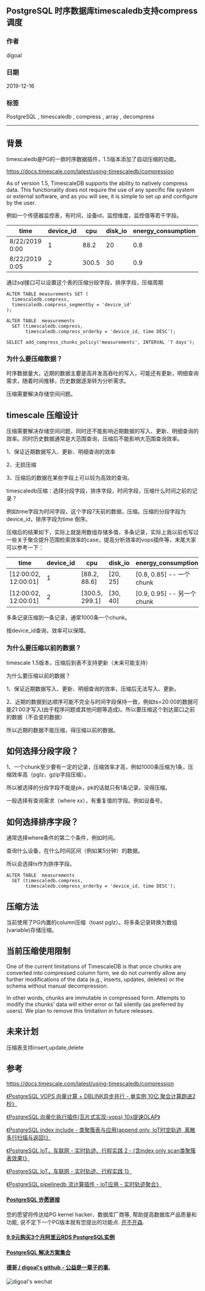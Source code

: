 ## PostgreSQL 时序数据库timescaledb支持compress调度  
                                                                                                             
### 作者                                                                    
digoal                                                                                                             
                                                                                                             
### 日期                                                                                                             
2019-12-16                                                                                                     
                                                                                                             
### 标签                                                                                                             
PostgreSQL , timescaledb , compress , array , decompress   
                                                                                                             
----                                                                                                             
                                                                                                             
## 背景      
timescaledb是PG的一款时序数据插件，1.5版本添加了自动压缩的功能。  
  
https://docs.timescale.com/latest/using-timescaledb/compression  
  
As of version 1.5, TimescaleDB supports the ability to natively compress data. This functionality does not require the use of any specific file system or external software, and as you will see, it is simple to set up and configure by the user.  
  
例如一个传感器监控表，有时间，设备id，监控维度，监控值等若干字段。  
  
time	|device_id	|cpu	|disk_io	|energy_consumption  
---|---|---|---|---  
8/22/2019 0:00	|1	|88.2	|20|	0.8  
8/22/2019 0:05	|2	|300.5	|30|	0.9  
  
通过sql接口可以设置这个表的压缩分段字段，排序字段，压缩周期  
  
```  
ALTER TABLE measurements SET (  
  timescaledb.compress,  
  timescaledb.compress_segmentby = 'device_id'  
);  
  
ALTER TABLE  measurements  
  SET (timescaledb.compress,  
       timescaledb.compress_orderby = 'device_id, time DESC');  
  
SELECT add_compress_chunks_policy('measurements', INTERVAL '7 days');  
```  
  
### 为什么要压缩数据？  
时序数据量大，近期的数据主要是高并发高吞吐的写入，可能还有更新，明细查询需求，随着时间推移，历史数据逐渐转为分析需求。  
  
压缩需要解决存储空间问题。  
  
## timescale 压缩设计  
压缩需要解决存储空间问题，同时还不能影响近期数据的写入、更新、明细查询的效率。同时历史数据通常是大范围查询，压缩后不能影响大范围查询效率。  
  
1、保证近期数据写入、更新、明细查询的效率  
  
2、无损压缩  
  
3、压缩后的数据在某些字段上可以较为高效的查询。  
  
timescaledb压缩：选择分段字段，排序字段，时间字段，压缩什么时间之前的记录？  
  
例如time字段为时间字段，这个字段7天前的数据，压缩。压缩的分段字段为device_id，排序字段为time 倒序。  
  
压缩后的结果如下，实际上就是用数组存储多值，多条记录，实际上我以前也写过一些关于聚合提升范围检索效率的case，提高分析效率的vops插件等，末尾大家可以参考一下：  
  
time	|device_id	|cpu	|disk_io	|energy_consumption  
---|---|---|---|---  
[12:00:02, 12:00:01]|	1|	[88.2, 88.6]|	[20, 25]|	[0.8, 0.85]  -- 一个chunk  
[12:00:02, 12:00:01]|	2|	[300.5, 299.1]|	[30, 40]|	[0.9, 0.95]  -- 另一个chunk  
  
多条记录压缩到一条记录，通常1000条一个chunk。  
  
按device_id查询，效率可以保障。  
  
### 为什么要压缩以前的数据？  
timescale 1.5版本，压缩后到表不支持更新（未来可能支持）  
  
为什么要压缩以前的数据？  
  
1、保证近期数据写入、更新、明细查询的效率，压缩后无法写入、更新。  
  
2、近期的数据到达顺序可能不完全与时间字段保持一致，例如ts=20:00的数据可能21:00才写入(由于程序问题或其他问题等造成)。所以要压缩这个到达窗口之前的数据（不会变的数据）  
  
所以近期的数据不能压缩，得压缩以前的数据。  
  
## 如何选择分段字段？  
1、一个chunk至少要有一定的记录，压缩效率才高，例如1000条压缩为1条，压缩效率高（pglz，gzip字段压缩）。  
  
所以被选择的分段字段不能是pk，pk的话就只有1条记录，没得压缩。  
  
一般选择有查询需求（where xx），有重复值的字段。例如设备号。  
  
## 如何选择排序字段？  
通常选择where条件的第二个条件，例如时间。  
  
查询什么设备，在什么时间区间（例如某5分钟）的数据。  
  
所以会选择ts作为排序字段。  
  
```  
ALTER TABLE  measurements  
  SET (timescaledb.compress,  
       timescaledb.compress_orderby = 'device_id, time DESC');  
```  
  
## 压缩方法  
当前使用了PG内置的column压缩（toast pglz）。将多条记录转换为数组(variable)存储压缩。  
  
## 当前压缩使用限制  
One of the current limitations of TimescaleDB is that once chunks are converted into compressed column form, we do not currently allow any further modifications of the data (e.g., inserts, updates, deletes) or the schema without manual decompression.   
  
In other words, chunks are immutable in compressed form. Attempts to modify the chunks’ data will either error or fail silently (as preferred by users). We plan to remove this limitation in future releases.  
  
## 未来计划  
压缩表支持insert,update,delete  
  
## 参考  
https://docs.timescale.com/latest/using-timescaledb/compression  
  
[《PostgreSQL VOPS 向量计算 + DBLINK异步并行 - 单实例 10亿 聚合计算跑进2秒》](../201802/20180210_01.md)    
  
[《PostgreSQL 向量化执行插件(瓦片式实现-vops) 10x提速OLAP》](../201702/20170225_01.md)    
  
[《PostgreSQL index include - 类聚簇表与应用(append only, IoT时空轨迹, 离散多行扫描与返回)》](../201905/20190503_03.md)    
  
[《PostgreSQL IoT，车联网 - 实时轨迹、行程实践 2 - (含index only scan类聚簇表效果)》](../201812/20181209_01.md)    
  
[《PostgreSQL IoT，车联网 - 实时轨迹、行程实践 1》](../201812/20181207_01.md)    
  
[《PostgreSQL pipelinedb 流计算插件 - IoT应用 - 实时轨迹聚合》](../201811/20181101_02.md)    
  
  
  
  
  
  
  
  
  
  
  
  
  
  
  
  
  
  
  
  
  
  
  
  
  
  
  
  
  
  
  
  
  
  
  
  
  
  
  
  
  
  
  
  
  
  
  
#### [PostgreSQL 许愿链接](https://github.com/digoal/blog/issues/76 "269ac3d1c492e938c0191101c7238216")
您的愿望将传达给PG kernel hacker、数据库厂商等, 帮助提高数据库产品质量和功能, 说不定下一个PG版本就有您提出的功能点. [开不开森](https://github.com/digoal/blog/issues/76 "269ac3d1c492e938c0191101c7238216").  
  
  
#### [9.9元购买3个月阿里云RDS PostgreSQL实例](https://www.aliyun.com/database/postgresqlactivity "57258f76c37864c6e6d23383d05714ea")
  
  
#### [PostgreSQL 解决方案集合](https://yq.aliyun.com/topic/118 "40cff096e9ed7122c512b35d8561d9c8")
  
  
#### [德哥 / digoal's github - 公益是一辈子的事.](https://github.com/digoal/blog/blob/master/README.md "22709685feb7cab07d30f30387f0a9ae")
  
  
![digoal's wechat](../pic/digoal_weixin.jpg "f7ad92eeba24523fd47a6e1a0e691b59")
  
